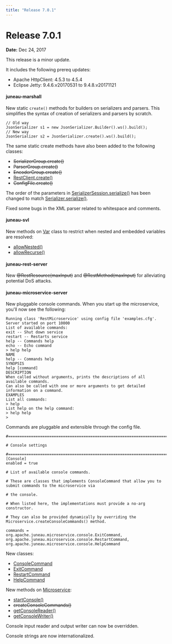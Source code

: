 ```yaml
---
title: "Release 7.0.1"
---
```


# Release 7.0.1

**Date:** Dec 24, 2017

This release is a minor update.

It includes the following prereq updates:

- Apache HttpClient: 4.5.3 to 4.5.4
- Eclipse Jetty: 9.4.6.v20170531 to 9.4.8.v20171121

#### juneau-marshall

New static `create()` methods for builders on serializers and parsers.
This simplifies the syntax of creation of serializers and parsers by scratch.

```text
// Old way
JsonSerializer s1 = new JsonSerializer.Builder().ws().build();
// New way
JsonSerializer s2 = JsonSerializer.create().ws().build();
```

The same static create methods have also been added to the following classes:

- ~~SerializerGroup.create()~~
- ~~ParserGroup.create()~~
- ~~EncoderGroup.create()~~
- [RestClient.create()]({{API_DOCS}}/org/apache/juneau/rest/client/RestClient.html#create())
- ~~ConfigFile.create()~~

The order of the parameters in [SerializerSession.serialize()]({{API_DOCS}}/org/apache/juneau/serializer/SerializerSession.html#serialize(Object,Object)) has been changed to match [Serializer.serialize()]({{API_DOCS}}/org/apache/juneau/serializer/Serializer.html#serialize(Object,Object)).

Fixed some bugs in the XML parser related to whitespace and comments.

#### juneau-svl

New methods on [Var]({{API_DOCS}}/org/apache/juneau/svl/Var.html) class to restrict when nested and embedded variables
are resolved:

- [allowNested()]({{API_DOCS}}/org/apache/juneau/svl/Var.html#allowNested())
- [allowRecurse()]({{API_DOCS}}/org/apache/juneau/svl/Var.html#allowRecurse())

#### juneau-rest-server

New ~~@RestResource(maxInput)~~ and ~~@RestMethod(maxInput)~~ for alleviating potential DoS attacks.

#### juneau-microservice-server

New pluggable console commands.
When you start up the microservice, you'll now see the following:

```text
Running class 'RestMicroservice' using config file 'examples.cfg'.
Server started on port 10000
List of available commands:
exit -- Shut down service
restart -- Restarts service
help -- Commands help
echo -- Echo command
> help help
NAME
help -- Commands help
SYNOPSIS
help [command]
DESCRIPTION
When called without arguments, prints the descriptions of all available commands.
Can also be called with one or more arguments to get detailed information on a command.
EXAMPLES
List all commands:
> help
List help on the help command:
> help help
> 
```

Commands are pluggable and extensible through the config file. 

```text
#=======================================================================================================================

# Console settings

#=======================================================================================================================
[Console]
enabled = true

# List of available console commands.

# These are classes that implements ConsoleCommand that allow you to submit commands to the microservice via

# the console.

# When listed here, the implementations must provide a no-arg constructor.

# They can also be provided dynamically by overriding the Microservice.createConsoleCommands() method.

commands = 
org.apache.juneau.microservice.console.ExitCommand,
org.apache.juneau.microservice.console.RestartCommand,
org.apache.juneau.microservice.console.HelpCommand
```

New classes:

- [ConsoleCommand]({{API_DOCS}}/org/apache/juneau/microservice/console/ConsoleCommand.html)
- [ExitCommand]({{API_DOCS}}/org/apache/juneau/microservice/console/ExitCommand.html)
- [RestartCommand]({{API_DOCS}}/org/apache/juneau/microservice/console/RestartCommand.html)
- [HelpCommand]({{API_DOCS}}/org/apache/juneau/microservice/console/HelpCommand.html)

New methods on [Microservice]({{API_DOCS}}/org/apache/juneau/microservice/Microservice.html):

- [startConsole()]({{API_DOCS}}/org/apache/juneau/microservice/Microservice.html#startConsole())
- ~~createConsoleCommands()~~
- [getConsoleReader()]({{API_DOCS}}/org/apache/juneau/microservice/Microservice.html#getConsoleReader())
- [getConsoleWriter()]({{API_DOCS}}/org/apache/juneau/microservice/Microservice.html#getConsoleWriter())

Console input reader and output writer can now be overridden.

Console strings are now internationalized.

